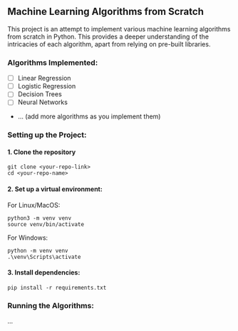 ## Machine Learning Algorithms from Scratch

This project is an attempt to implement various machine learning algorithms from scratch in Python. This provides a deeper understanding of the intricacies of each algorithm, apart from relying on pre-built libraries.

### Algorithms Implemented:
- [ ] Linear Regression
- [ ] Logistic Regression
- [ ] Decision Trees
- [ ] Neural Networks
- ... (add more algorithms as you implement them)

### Setting up the Project:

#### 1. Clone the repository
```
git clone <your-repo-link>
cd <your-repo-name>
```

#### 2. Set up a virtual environment:
For Linux/MacOS:
```
python3 -m venv venv
source venv/bin/activate
```

For Windows:
```
python -m venv venv
.\venv\Scripts\activate
```

#### 3. Install dependencies:
```
pip install -r requirements.txt
```

### Running the Algorithms:
...
